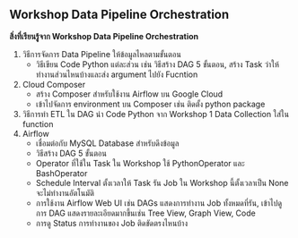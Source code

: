 ## Workshop Data Pipeline Orchestration

**สิ่งที่เรียนรู้จาก Workshop Data Pipeline Orchestration**

1. วิธีการจัดการ Data Pipeline ให้ข้อมูลไหลตามขั้นตอน
   - วิธีเขียน Code Python แต่ละส่วน เช่น วิธีสร้าง DAG 5 ขั้นตอน, สร้าง Task ว่าให้ทำงานส่วนไหนบ้างและส่ง argument ไปยัง Fucntion
2. Cloud Composer 
   - สร้าง Composer สำหรับใช้งาน Airflow บน Google Cloud
   - เข้าไปจัดการ environment บน Composer เช่น ติดตั้ง python package 
3. วิธีการทำ ETL ใน DAG นำ Code Python จาก Workshop 1 Data Collection ใส่ใน function 
4. Airflow 
   - เชื่อมต่อกับ MySQL Database สำหรับดึงข้อมูล
   - วิธีสร้าง DAG 5 ขั้นตอน
   - Operator ที่ใช้ใน Task ใน Workshop ใช้ PythonOperator และ BashOperator
   - Schedule Interval ตั้งเวลาให้ Task รัน Job ใน Workshop นี้ตั้งเวลาเป็น None จะไม่ทำงานอัตโนมัติ
   - การใช้งาน Airflow Web UI เช่น DAGs แสดงการทำงาน Job ทั้งหมดที่รัน, เข้าไปดูการ DAG แสดงรายละเอียดมากขึ้นเช่น Tree View, Graph View, Code
   - การดู Status การทำงานของ Job ติดขัดตรงไหนบ้าง